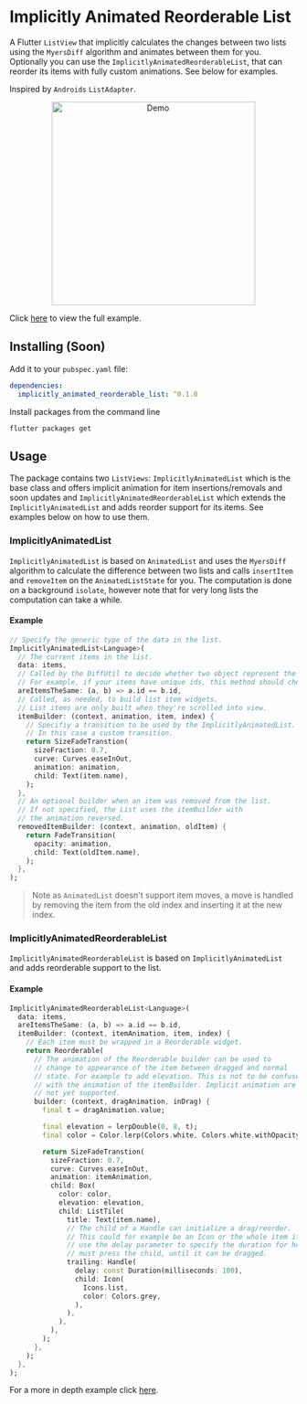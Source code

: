 # Implicitly Animated Reorderable List

A Flutter `ListView` that implicitly calculates the changes between two lists using the `MyersDiff` algorithm and animates between them for you. Optionally you can use the `ImplicitlyAnimatedReorderableList`, that can reorder its items with fully custom animations. See below for examples.

Inspired by `Androids` `ListAdapter`.

<p style="text-align:center">
    <img width="356px" alt="Demo" src="https://raw.githubusercontent.com/BendixMa/implicitly_animated_reorderable_list/master/assets/demo.gif"/>
</p>

Click [here](https://github.com/BendixMa/implicitly_animated_reorderable_list/blob/master/example/lib/ui/) to view the full example.

## Installing (Soon)

Add it to your `pubspec.yaml` file:
```yaml
dependencies:
  implicitly_animated_reorderable_list: ^0.1.0
```
Install packages from the command line
```
flutter packages get
```

## Usage

The package contains two `ListViews`: `ImplicitlyAnimatedList` which is the base class and offers implicit animation for item insertions/removals and soon updates and `ImplicitlyAnimatedReorderableList` which extends the `ImplicitlyAnimatedList` and adds reorder support for its items. See examples below on how to use them.

### ImplicitlyAnimatedList

`ImplicitlyAnimatedList` is based on `AnimatedList` and uses the `MyersDiff` algorithm to calculate the difference between two lists and calls `insertItem` and `removeItem` on the `AnimatedListState` for you. The computation is done on a background `isolate`, however note that for very long lists the computation can take a while. 

#### Example

```dart
// Specify the generic type of the data in the list.
ImplicitlyAnimatedList<Language>(
  // The current items in the list.
  data: items,
  // Called by the DiffUtil to decide whether two object represent the same item.
  // For example, if your items have unique ids, this method should check their id equality.
  areItemsTheSame: (a, b) => a.id == b.id,
  // Called, as needed, to build list item widgets.
  // List items are only built when they're scrolled into view.
  itemBuilder: (context, animation, item, index) {
    // Specifiy a transition to be used by the ImplicitlyAnimatedList.
    // In this case a custom transition.
    return SizeFadeTranstion(
      sizeFraction: 0.7,
      curve: Curves.easeInOut,
      animation: animation,
      child: Text(item.name),
    ); 
  },
  // An optional builder when an item was removed from the list.
  // If not specified, the List uses the itemBuilder with 
  // the animation reversed.
  removedItemBuilder: (context, animation, oldItem) {
    return FadeTransition(
      opacity: animation,
      child: Text(oldItem.name),
    );
  },
);
```

> Note as `AnimatedList` doesn't support item moves, a move is handled by removing the item from the old index and inserting it at the new index.

### ImplicitlyAnimatedReorderableList

`ImplicitlyAnimatedReorderableList` is based on `ImplicitlyAnimatedList` and adds reorderable support to the list.

#### Example

```dart
ImplicitlyAnimatedReorderableList<Language>(
  data: items,
  areItemsTheSame: (a, b) => a.id == b.id,
  itemBuilder: (context, itemAnimation, item, index) {
    // Each item must be wrapped in a Reorderable widget.
    return Reorderable(
      // The animation of the Reorderable builder can be used to
      // change to appearance of the item between dragged and normal
      // state. For example to add elevation. This is not to be confused
      // with the animation of the itemBuilder. Implicit animation are
      // not yet supported.
      builder: (context, dragAnimation, inDrag) {
        final t = dragAnimation.value;

        final elevation = lerpDouble(0, 8, t);
        final color = Color.lerp(Colors.white, Colors.white.withOpacity(0.8), t);

        return SizeFadeTranstion(
          sizeFraction: 0.7,
          curve: Curves.easeInOut,
          animation: itemAnimation,
          child: Box(
            color: color,
            elevation: elevation,
            child: ListTile(
              title: Text(item.name),
              // The child of a Handle can initialize a drag/reorder.
              // This could for example be an Icon or the whole item itself. You can
              // use the delay parameter to specify the duration for how long a pointer
              // must press the child, until it can be dragged.
              trailing: Handle(
                delay: const Duration(milliseconds: 100),
                child: Icon(
                  Icons.list,
                  color: Colors.grey,
                ),
              ),
            ),
          ),
        );
      },
    );
  },
);
```
For a more in depth example click [here](https://github.com/BendixMa/implicitly_animated_reorderable_list/blob/master/example/lib/ui/lang_page.dart).